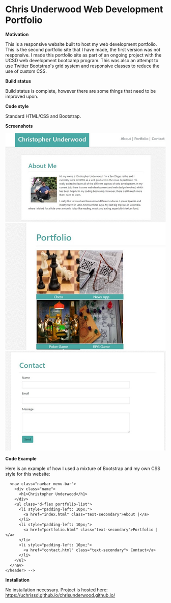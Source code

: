 # Chris Underwood Web Development Portfolio

**Motivation**

This is a responsive website built to host my web development portfolio. This is the second portfolio site that I have made, the first version was not responsive. I made this portfolio site as part of an ongoing project with the UCSD web development bootcamp program. This was also an attempt to use Twitter Bootstrap's grid system and responsive classes to reduce the use of custom CSS.

**Build status**

Build status is complete, however there are some things that need to be improved upon.

**Code style**

Standard HTML/CSS and Bootstrap.

**Screenshots**

![About page screenshot](assets/images/web-dev-about.jpg)
![Portfolio page screenshot](assets/images/web-dev-portfolio.jpg)
![Contact page screenshot](assets/images/web-dev-contact.jpg)

**Code Example**

Here is an example of how I used a mixture of Bootstrap and my own CSS style for this website:

   <!-- <header>
      <!--This navbar uses a combination of bootstrap and custom style to respon to smaller screens.-->

      <nav class="navbar menu-bar">
        <div class="name">
          <h1>Christopher Underwood</h1>
        </div>
        <ul class="d-flex portfolio-list">
          <li style="padding-left: 10px;">
            <a href="index.html" class="text-secondary">About |</a>
          </li>
          <li style="padding-left: 10px;">
            <a href="portfolio.html" class="text-secondary">Portfolio |</a>
          </li>
          <li style="padding-left: 10px;">
            <a href="contact.html" class="text-secondary"> Contact</a>
          </li>
        </ul>
      </nav>
    </header> -->

**Installation**

No installation necessary. Project is hosted here: https://uchrissd.github.io/chrisunderwood.github.io/
